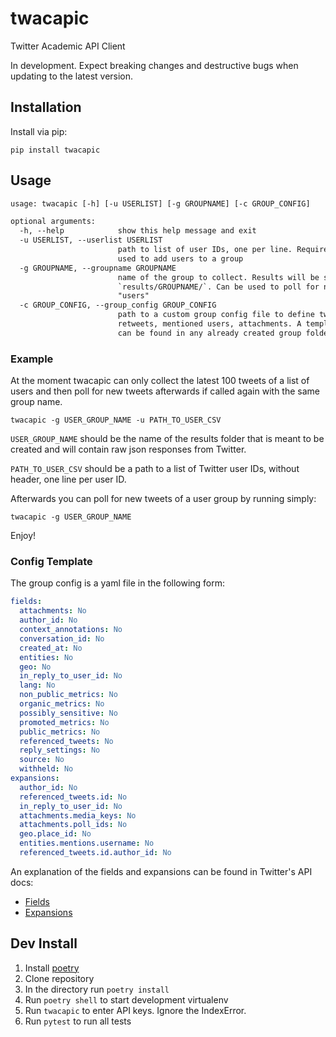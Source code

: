 # twacapic

Twitter Academic API Client

In development. Expect breaking changes and destructive bugs when updating to the latest version.


## Installation

Install via pip:

`pip install twacapic`


## Usage

```txt
usage: twacapic [-h] [-u USERLIST] [-g GROUPNAME] [-c GROUP_CONFIG]

optional arguments:
  -h, --help            show this help message and exit
  -u USERLIST, --userlist USERLIST
                        path to list of user IDs, one per line. Required for first run only. Can be
                        used to add users to a group
  -g GROUPNAME, --groupname GROUPNAME
                        name of the group to collect. Results will be saved in folder
                        `results/GROUPNAME/`. Can be used to poll for new tweets of a group. Default:
                        "users"
  -c GROUP_CONFIG, --group_config GROUP_CONFIG
                        path to a custom group config file to define tweet data to be retrieved, e.g.
                        retweets, mentioned users, attachments. A template named `group_config.yaml`
                        can be found in any already created group folder.
```

### Example

At the moment twacapic can only collect the latest 100 tweets of a list of users and then poll for new tweets afterwards if called again with the same group name.

`twacapic -g USER_GROUP_NAME -u PATH_TO_USER_CSV`

`USER_GROUP_NAME` should be the name of the results folder that is meant to be created and will contain raw json responses from Twitter.

`PATH_TO_USER_CSV` should be a path to a list of Twitter user IDs, without header, one line per user ID.

Afterwards you can poll for new tweets of a user group by running simply:

`twacapic -g USER_GROUP_NAME`

Enjoy!


### Config Template

The group config is a yaml file in the following form:

```yaml
fields:
  attachments: No
  author_id: No
  context_annotations: No
  conversation_id: No
  created_at: No
  entities: No
  geo: No
  in_reply_to_user_id: No
  lang: No
  non_public_metrics: No
  organic_metrics: No
  possibly_sensitive: No
  promoted_metrics: No
  public_metrics: No
  referenced_tweets: No
  reply_settings: No
  source: No
  withheld: No
expansions:
  author_id: No
  referenced_tweets.id: No
  in_reply_to_user_id: No
  attachments.media_keys: No
  attachments.poll_ids: No
  geo.place_id: No
  entities.mentions.username: No
  referenced_tweets.id.author_id: No
```

An explanation of the fields and expansions can be found in Twitter's API docs:

  - [Fields](https://developer.twitter.com/en/docs/twitter-api/fields)
  - [Expansions](https://developer.twitter.com/en/docs/twitter-api/expansions)


## Dev Install

1. Install [poetry](https://python-poetry.org/docs/#installation)
2. Clone repository
3. In the directory run `poetry install`
4. Run `poetry shell` to start development virtualenv
5. Run `twacapic` to enter API keys. Ignore the IndexError.
6. Run `pytest` to run all tests
